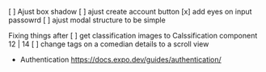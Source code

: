 [ ] Ajust box shadow 
[ ] ajust create account button
[x] add eyes on input passowrd
[ ] ajust modal structure to be simple
 

Fixing things after
 [ ] get classification images to Calssification component 12 | 14
 [ ] change tags on a comedian details to a scroll view
- Authentication
https://docs.expo.dev/guides/authentication/